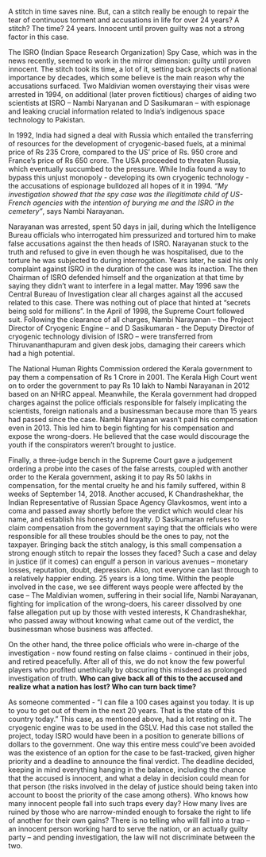 <!-- TITLE: A Ditch In Time -->
<!-- SUBTITLE: A take on recent developments on the ISRO spy case.-->

A stitch in time saves nine. But, can a stitch really be enough to repair the tear of continuous torment and accusations in life for over 24 years? A stitch? The time? 24 years.
Innocent until proven guilty was not a strong factor in this case.

The ISRO (Indian Space Research Organization) Spy Case, which was in the news recently, seemed to work in the mirror dimension: guilty until proven innocent. The stitch took its time, a lot of it, setting back projects of national importance by decades, which some believe is the main reason why the accusations surfaced.
Two Maldivian women overstaying their visas were arrested in 1994, on additional (later proven fictitious) charges of aiding two scientists at ISRO – Nambi Naryanan and D Sasikumaran – with espionage and leaking crucial information related to India’s indigenous space technology to Pakistan.

In 1992, India had signed a deal with Russia which entailed the transferring of resources for the development of cryogenic-based fuels, at a minimal price of Rs 235 Crore, compared to the US’ price of Rs. 950 crore and France’s price of Rs 650 crore. The USA proceeded to threaten Russia, which eventually succumbed to the pressure. While India found a way to bypass this unjust monopoly - developing its own cryogenic technology - the accusations of espionage bulldozed all hopes of it in 1994. *“My investigation showed that the spy case was the illegitimate child of US-French agencies with the intention of burying me and the ISRO in the cemetery”*, says Nambi Narayanan.

Narayanan was arrested, spent 50 days in jail, during which the Intelligence Bureau officials who interrogated him pressurized and tortured him to make false accusations against the then heads of ISRO. Narayanan stuck to the truth and refused to give in even though he was hospitalised, due to the torture he was subjected to during interrogation. Years later, he said his only complaint against ISRO in the duration of the case was its inaction. The then Chairman of ISRO defended himself and the organization at that time by saying they didn’t want to interfere in a legal matter.
May 1996 saw the Central Bureau of Investigation clear all charges against all the accused related to this case. There was nothing out of place that hinted at “secrets being sold for millions”. In the April of 1998, the Supreme Court followed suit. Following the clearance of all charges, Nambi Narayanan – the Project Director of Cryogenic Engine – and D Sasikumaran - the Deputy Director of cryogenic technology division of ISRO – were transferred from Thiruvananthapuram and given desk jobs, damaging their careers which had a high potential.

The National Human Rights Commission ordered the Kerala government to pay them a compensation of Rs 1 Crore in 2001. The Kerala High Court went on to order the government to pay Rs 10 lakh to Nambi Narayanan in 2012 based on an NHRC appeal. Meanwhile, the Kerala government had dropped charges against the police officials responsible for falsely implicating the scientists, foreign nationals and a businessman because more than 15 years had passed since the case.
Nambi Narayanan wasn’t paid his compensation even in 2013. This led him to begin fighting for his compensation and expose the wrong-doers. He believed that the case would discourage the youth if the conspirators weren’t brought to justice.

Finally, a three-judge bench in the Supreme Court gave a judgement ordering a probe into the cases of the false arrests, coupled with another order to the Kerala government, asking it to pay Rs 50 lakhs in compensation, for the mental cruelty he and his family suffered, within 8 weeks of September 14, 2018.
Another accused, K Chandrashekhar, the Indian Representative of Russian Space Agency Glavkosmos, went into a coma and passed away shortly before the verdict which would clear his name, and establish his honesty and loyalty.
D Sasikumaran refuses to claim compensation from the government saying that the officials who were responsible for all these troubles should be the ones to pay, not the taxpayer.
Bringing back the stitch analogy, is this small compensation a strong enough stitch to repair the losses they faced? Such a case and delay in justice (if it comes) can engulf a person in various avenues – monetary losses, reputation, doubt, depression. Also, not everyone can last through to a relatively happier ending. 25 years is a long time. Within the people involved in the case, we see different ways people were affected by the case – The Maldivian women, suffering in their social life, Nambi Narayanan, fighting for implication of the wrong-doers, his career dissolved by one false allegation put up by those with vested interests, K Chandrashekhar, who passed away without knowing what came out of the verdict, the businessman whose business was affected.

On the other hand, the three police officials who were in-charge of the investigation - now found resting on false claims - continued in their jobs, and retired peacefully. After all of this, we do not know the few powerful players who profited unethically by obscuring this misdeed as prolonged investigation of truth.
**Who can give back all of this to the accused and realize what a nation has lost? Who can turn back time?**

As someone commented - “I can file a 100 cases against you today. It is up to you to get out of them in the next 20 years. That is the state of this country today.”
This case, as mentioned above, had a lot resting on it. The cryogenic engine was to be used in the GSLV. Had this case not stalled the project, today ISRO would have been in a position to generate billions of dollars to the government. One way this entire mess could’ve been avoided was the existence of an option for the case to be fast-tracked, given higher priority and a deadline to announce the final verdict. The deadline decided, keeping in mind everything hanging in the balance, including the chance that the accused is innocent, and what a delay in decision could mean for that person (the risks involved in the delay of justice should being taken into account to boost the priority of the case among others).
Who knows how many innocent people fall into such traps every day? How many lives are ruined by those who are narrow-minded enough to forsake the right to life of another for their own gains? There is no telling who will fall into a trap – an innocent person working hard to serve the nation, or an actually guilty party – and pending investigation, the law will not discriminate between the two.
